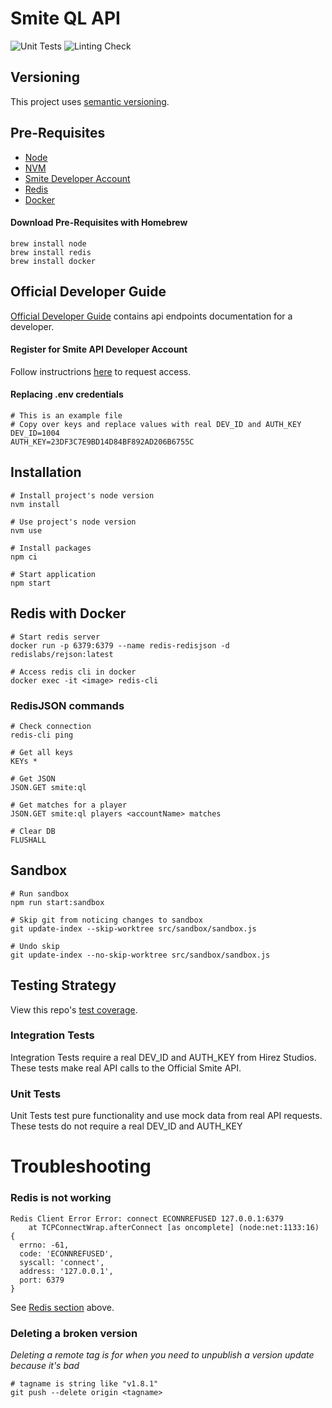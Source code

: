 # Smite QL API

![Unit Tests](https://github.com/davidholyko/smite-ql-api/actions/workflows/unit-tests.yml/badge.svg)
![Linting Check](https://github.com/davidholyko/smite-ql-api/actions/workflows/linting-check.yml/badge.svg)

## Versioning

This project uses [semantic versioning](https://semver.org/).

## Pre-Requisites

- [Node](https://nodejs.org/en/)
- [NVM](https://npm.github.io/installation-setup-docs/installing/using-a-node-version-manager.html)
- [Smite Developer Account](https://www.hirezstudios.com/)
- [Redis](https://redis.io/)
- [Docker]()

#### Download Pre-Requisites with Homebrew

```
brew install node
brew install redis
brew install docker
```

## Official Developer Guide

[Official Developer Guide](https://docs.google.com/document/d/1OFS-3ocSx-1Rvg4afAnEHlT3917MAK_6eJTR6rzr-BM/edit) contains api endpoints documentation for a developer.

#### Register for Smite API Developer Account

Follow instructrions [here](https://fs12.formsite.com/HiRez/form48/secure_index.html) to request access.

#### Replacing **.env** credentials

```
# This is an example file
# Copy over keys and replace values with real DEV_ID and AUTH_KEY
DEV_ID=1004
AUTH_KEY=23DF3C7E9BD14D84BF892AD206B6755C
```

## Installation

```
# Install project's node version
nvm install

# Use project's node version
nvm use

# Install packages
npm ci

# Start application
npm start
```

## Redis with Docker

```
# Start redis server
docker run -p 6379:6379 --name redis-redisjson -d redislabs/rejson:latest

# Access redis cli in docker
docker exec -it <image> redis-cli
```

### RedisJSON commands

```
# Check connection
redis-cli ping

# Get all keys
KEYs *

# Get JSON
JSON.GET smite:ql

# Get matches for a player
JSON.GET smite:ql players <accountName> matches

# Clear DB
FLUSHALL
```

## Sandbox

```
# Run sandbox
npm run start:sandbox

# Skip git from noticing changes to sandbox
git update-index --skip-worktree src/sandbox/sandbox.js

# Undo skip
git update-index --no-skip-worktree src/sandbox/sandbox.js
```

## Testing Strategy

View this repo's [test coverage](https://david-ko.com/smite-ql-api/).

### Integration Tests

Integration Tests require a real DEV_ID and AUTH_KEY from Hirez Studios. These tests make real API calls to the Official Smite API.

### Unit Tests

Unit Tests test pure functionality and use mock data from real API requests. These tests do not require a real DEV_ID and AUTH_KEY

# Troubleshooting

### Redis is not working

```
Redis Client Error Error: connect ECONNREFUSED 127.0.0.1:6379
    at TCPConnectWrap.afterConnect [as oncomplete] (node:net:1133:16) {
  errno: -61,
  code: 'ECONNREFUSED',
  syscall: 'connect',
  address: '127.0.0.1',
  port: 6379
}
```

See [Redis section](#redis-with-docker) above.

### Deleting a broken version

_Deleting a remote tag is for when you need to unpublish a version update because it's bad_

```
# tagname is string like "v1.8.1"
git push --delete origin <tagname>
```
